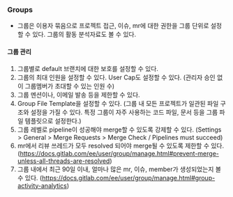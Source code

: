 ### Groups
- 그룹은 이용자 묶음으로 프로젝트 접근, 이슈, mr에 대한 권한을 그룹 단위로 설정할 수 있다. 그룹의 활동 분석자료도 볼 수 있다.
#### 그룹 관리
1. 그룹별로 default 브랜치에 대한 보호를 설정할 수 있다.
2. 그룹의 최대 인원을 설정할 수 있다. User Cap도 설정할 수 있다. (관리자 승인 없이 그룹멤버가 초대할 수 있는 인원 수)
3. 그룹 멘션이나, 이메일 발송 등을 제한할 수 있다.
4. Group File Template을 설정할 수 있다. (그룹 내 모든 프로젝트가 일관된 파일 구조와 설정을 가질 수 있다. 특정 그룹이 자주 사용하는 코드 파일, 문서 등을 그룹 파일 템플릿으로 설정한다.)
5. 그룹 레벨로 pipeline이 성공해야 merge할 수 있도록 강제할 수 있다. (Settings > General > Merge Requests > Merge Check / Pipelines must succeed)
6. mr에서 리뷰 쓰레드가 모두 resolved 되어야 merge될 수 있도록 제한할 수 있다. (https://docs.gitlab.com/ee/user/group/manage.html#prevent-merge-unless-all-threads-are-resolved)
7. 그룹 내에서 최근 90일 이내, 얼마나 많은 mr, 이슈, member가 생성되었는지 볼 수 있다. (https://docs.gitlab.com/ee/user/group/manage.html#group-activity-analytics)
